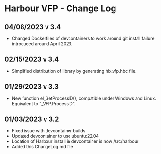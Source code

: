 # Harbour VFP - Change Log

## 04/08/2023 v 3.4
* Changed Dockerfiles of devcontainers to work around git install failure introduced around April 2023.

## 02/15/2023 v 3.4
* Simplified distribution of library by generating hb_vfp.hbc file.

## 01/29/2023 v 3.3
* New function el_GetProcessID(), compatible under Windows and Linux. Equivalent to "_VFP.ProcessID".

## 01/03/2023 v 3.2
* Fixed issue with devcontainer builds
* Updated devcontainer to use ubuntu:22.04
* Location of Harbour install in devcontainer is now /src/harbour
* Added this ChangeLog.md file